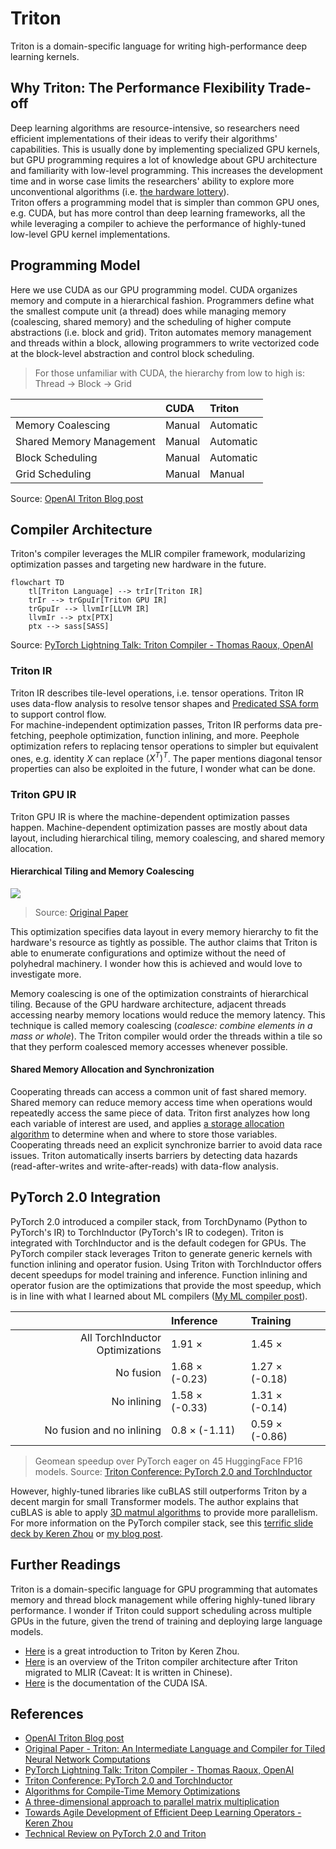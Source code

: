 # Triton

Triton is a domain-specific language for writing high-performance deep learning kernels.

## Why Triton: The Performance Flexibility Trade-off

Deep learning algorithms are resource-intensive, so researchers need efficient implementations of their ideas to verify their algorithms' capabilities.
This is usually done by implementing specialized GPU kernels, 
but GPU programming requires a lot of knowledge about GPU architecture and familiarity with low-level programming.
This increases the development time and in worse case limits the researchers' ability to explore more unconventional algorithms
(i.e. [the hardware lottery](/the-hardware-lottery/README.md)).  
Triton offers a programming model that is simpler than common GPU ones, e.g. CUDA, but has more control than deep learning frameworks,
all the while leveraging a compiler to achieve the performance of highly-tuned low-level GPU kernel implementations.


## Programming Model

Here we use CUDA as our GPU programming model.
CUDA organizes memory and compute in a hierarchical fashion.
Programmers define what the smallest compute unit (a thread) does while managing memory (coalescing, shared memory) and
the scheduling of higher compute abstractions (i.e. block and grid).
Triton automates memory management and threads within a block,
allowing programmers to write vectorized code at the block-level abstraction and control block scheduling.

> For those unfamiliar with CUDA, the hierarchy from low to high is: Thread -> Block -> Grid

| | CUDA | Triton |
| :- | :- | :- |
| Memory Coalescing | Manual | Automatic | 
| Shared Memory Management | Manual | Automatic | 
| Block Scheduling | Manual | Automatic | 
| Grid Scheduling | Manual | Manual | 

Source: [OpenAI Triton Blog post](https://openai.com/research/triton)


## Compiler Architecture

Triton's compiler leverages the MLIR compiler framework, modularizing optimization passes and targeting new hardware in the future.

```mermaid
flowchart TD
    tl[Triton Language] --> trIr[Triton IR]
    trIr --> trGpuIr[Triton GPU IR]
    trGpuIr --> llvmIr[LLVM IR]
    llvmIr --> ptx[PTX]
    ptx --> sass[SASS]
```
Source: [PyTorch Lightning Talk: Triton Compiler - Thomas Raoux, OpenAI](https://www.youtube.com/watch?v=AtbnRIzpwho)

### Triton IR

Triton IR describes tile-level operations, i.e. tensor operations.
Triton IR uses data-flow analysis to resolve tensor shapes and [Predicated SSA form](https://cseweb.ucsd.edu/~calder/papers/PACT-99-PSSA.pdf)
to support control flow.  
For machine-independent optimization passes, Triton IR performs data pre-fetching, peephole optimization, function inlining, and more.
Peephole optimization refers to replacing tensor operations to simpler but equivalent ones, e.g. identity $X$ can replace $(X^T)^T$.
The paper mentions diagonal tensor properties can also be exploited in the future, I wonder what can be done.


### Triton GPU IR

Triton GPU IR is where the machine-dependent optimization passes happen.
Machine-dependent optimization passes are mostly about data layout,
including hierarchical tiling, memory coalescing, and shared memory allocation.

#### Hierarchical Tiling and Memory Coalescing

![](assets/hierarchical_tiling.png)

> Source: [Original Paper](https://www.eecs.harvard.edu/~htk/publication/2019-mapl-tillet-kung-cox.pdf)

This optimization specifies data layout in every memory hierarchy to fit the hardware's resource as tightly as possible.
The author claims that Triton is able to enumerate configurations and optimize without the need of polyhedral machinery.
I wonder how this is achieved and would love to investigate more.

Memory coalescing is one of the optimization constraints of hierarchical tiling.
Because of the GPU hardware architecture, adjacent threads accessing nearby memory locations would reduce the memory latency.
This technique is called memory coalescing (_coalesce: combine elements in a mass or whole_).
The Triton compiler would order the threads within a tile so that they perform coalesced memory accesses whenever possible.

#### Shared Memory Allocation and Synchronization

Cooperating threads can access a common unit of fast shared memory.
Shared memory can reduce memory access time when operations would repeatedly access the same piece of data.
Triton first analyzes how long each variable of interest are used, and 
applies [a storage allocation algorithm](https://dl.acm.org/doi/pdf/10.5555/314500.315082)
to determine when and where to store those variables.  
Cooperating threads need an explicit synchronize barrier to avoid data race issues.
Triton automatically inserts barriers by detecting data hazards (read-after-writes and write-after-reads) with data-flow analysis.


## PyTorch 2.0 Integration

PyTorch 2.0 introduced a compiler stack, from TorchDynamo (Python to PyTorch's IR) to TorchInductor (PyTorch's IR to codegen).
Triton is integrated with TorchInductor and is the default codegen for GPUs.
The PyTorch compiler stack leverages Triton to generate generic kernels with function inlining and operator fusion.
Using Triton with TorchInductor offers decent speedups for model training and inference.
Function inlining and operator fusion are the optimizations that provide the most speedup,
which is in line with what I learned about ML compilers ([My ML compiler post](/graph-compilers/README.md)).

| | Inference | Training |
| -: | :- | :- |
| All TorchInductor Optimizations | 1.91 $\times$ | 1.45 $\times$ |
| No fusion | 1.68 $\times$ (-0.23) | 1.27 $\times$ (-0.18) |
| No inlining | 1.58 $\times$ (-0.33) | 1.31 $\times$ (-0.14) |
| No fusion and no inlining | 0.8 $\times$ (-1.11) | 0.59 $\times$ (-0.86) |

> Geomean speedup over PyTorch eager on 45 HuggingFace FP16 models.
> Source: [Triton Conference: PyTorch 2.0 and TorchInductor](https://www.youtube.com/watch?v=p13HpZv2S3Q)

However, highly-tuned libraries like cuBLAS still outperforms Triton by a decent margin for small Transformer models.
The author explains that cuBLAS is able to apply [3D matmul algorithms](https://ieeexplore.ieee.org/stamp/stamp.jsp?tp=&arnumber=5389455)
to provide more parallelism.  
For more information on the PyTorch compiler stack, see this [terrific slide deck by Keren Zhou](https://www.jokeren.tech/slides/Triton_bsc.pdf)
or [my blog post](/pytorch-systems-intro/README.md#pytorch).


## Further Readings

Triton is a domain-specific language for GPU programming that automates memory and thread block management
while offering highly-tuned library performance.
I wonder if Triton could support scheduling across multiple GPUs in the future,
given the trend of training and deploying large language models.

- [Here](https://www.jokeren.tech/slides/triton_intel.pdf) is a great introduction to Triton by Keren Zhou.
- [Here](https://superjomn.github.io/posts/triton-mlir-publish/) is an overview of the Triton compiler architecture after Triton migrated to MLIR
  (Caveat: It is written in Chinese).
- [Here](https://docs.nvidia.com/cuda/parallel-thread-execution/) is the documentation of the CUDA ISA.


## References

- [OpenAI Triton Blog post](https://openai.com/research/triton)
- [Original Paper - Triton: An Intermediate Language and Compiler for Tiled Neural Network Computations](https://www.eecs.harvard.edu/~htk/publication/2019-mapl-tillet-kung-cox.pdf)
- [PyTorch Lightning Talk: Triton Compiler - Thomas Raoux, OpenAI](https://www.youtube.com/watch?v=AtbnRIzpwho)
- [Triton Conference: PyTorch 2.0 and TorchInductor](https://www.youtube.com/watch?v=p13HpZv2S3Q)
- [Algorithms for Compile-Time Memory Optimizations](https://dl.acm.org/doi/pdf/10.5555/314500.315082)
- [A three-dimensional approach to parallel matrix multiplication](https://ieeexplore.ieee.org/stamp/stamp.jsp?tp=&arnumber=5389455)
- [Towards Agile Development of Efficient Deep Learning Operators - Keren Zhou](https://www.jokeren.tech/slides/triton_intel.pdf)
- [Technical Review on PyTorch 2.0 and Triton](https://www.jokeren.tech/slides/Triton_bsc.pdf)
